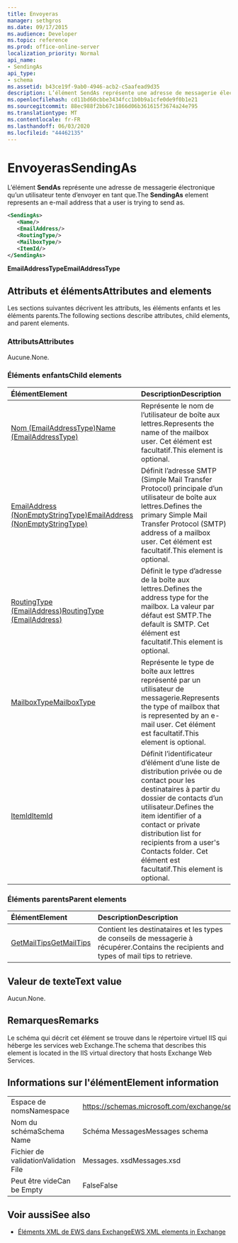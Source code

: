 ```yaml
---
title: Envoyeras
manager: sethgros
ms.date: 09/17/2015
ms.audience: Developer
ms.topic: reference
ms.prod: office-online-server
localization_priority: Normal
api_name:
- SendingAs
api_type:
- schema
ms.assetid: b43ce19f-9ab0-4946-acb2-c5aafead9d35
description: L’élément SendAs représente une adresse de messagerie électronique qu’un utilisateur tente d’envoyer en tant que.
ms.openlocfilehash: cd11bd60cbbe3434fcc1b0b9a1cfe0de9f0b1e21
ms.sourcegitcommit: 88ec988f2bb67c1866d06b361615f3674a24e795
ms.translationtype: MT
ms.contentlocale: fr-FR
ms.lasthandoff: 06/03/2020
ms.locfileid: "44462135"
---
```

# <a name="sendingas"></a><span data-ttu-id="9d089-103">Envoyeras</span><span class="sxs-lookup"><span data-stu-id="9d089-103">SendingAs</span></span>

<span data-ttu-id="9d089-104">L’élément **SendAs** représente une adresse de messagerie électronique qu’un utilisateur tente d’envoyer en tant que.</span><span class="sxs-lookup"><span data-stu-id="9d089-104">The **SendingAs** element represents an e-mail address that a user is trying to send as.</span></span> 
  
```XML
<SendingAs>
   <Name/>
   <EmailAddress/>
   <RoutingType/>
   <MailboxType/>
   <ItemId/>
</SendingAs>
```

 <span data-ttu-id="9d089-105">**EmailAddressType**</span><span class="sxs-lookup"><span data-stu-id="9d089-105">**EmailAddressType**</span></span>
## <a name="attributes-and-elements"></a><span data-ttu-id="9d089-106">Attributs et éléments</span><span class="sxs-lookup"><span data-stu-id="9d089-106">Attributes and elements</span></span>

<span data-ttu-id="9d089-107">Les sections suivantes décrivent les attributs, les éléments enfants et les éléments parents.</span><span class="sxs-lookup"><span data-stu-id="9d089-107">The following sections describe attributes, child elements, and parent elements.</span></span>
  
### <a name="attributes"></a><span data-ttu-id="9d089-108">Attributs</span><span class="sxs-lookup"><span data-stu-id="9d089-108">Attributes</span></span>

<span data-ttu-id="9d089-109">Aucune.</span><span class="sxs-lookup"><span data-stu-id="9d089-109">None.</span></span>
  
### <a name="child-elements"></a><span data-ttu-id="9d089-110">Éléments enfants</span><span class="sxs-lookup"><span data-stu-id="9d089-110">Child elements</span></span>

|<span data-ttu-id="9d089-111">**Élément**</span><span class="sxs-lookup"><span data-stu-id="9d089-111">**Element**</span></span>|<span data-ttu-id="9d089-112">**Description**</span><span class="sxs-lookup"><span data-stu-id="9d089-112">**Description**</span></span>|
|:-----|:-----|
|[<span data-ttu-id="9d089-113">Nom (EmailAddressType)</span><span class="sxs-lookup"><span data-stu-id="9d089-113">Name (EmailAddressType)</span></span>](name-emailaddresstype.md) <br/> |<span data-ttu-id="9d089-114">Représente le nom de l’utilisateur de boîte aux lettres.</span><span class="sxs-lookup"><span data-stu-id="9d089-114">Represents the name of the mailbox user.</span></span> <span data-ttu-id="9d089-115">Cet élément est facultatif.</span><span class="sxs-lookup"><span data-stu-id="9d089-115">This element is optional.</span></span>  <br/> |
|[<span data-ttu-id="9d089-116">EmailAddress (NonEmptyStringType)</span><span class="sxs-lookup"><span data-stu-id="9d089-116">EmailAddress (NonEmptyStringType)</span></span>](emailaddress-nonemptystringtype.md) <br/> |<span data-ttu-id="9d089-117">Définit l’adresse SMTP (Simple Mail Transfer Protocol) principale d’un utilisateur de boîte aux lettres.</span><span class="sxs-lookup"><span data-stu-id="9d089-117">Defines the primary Simple Mail Transfer Protocol (SMTP) address of a mailbox user.</span></span> <span data-ttu-id="9d089-118">Cet élément est facultatif.</span><span class="sxs-lookup"><span data-stu-id="9d089-118">This element is optional.</span></span>  <br/> |
|[<span data-ttu-id="9d089-119">RoutingType (EmailAddress)</span><span class="sxs-lookup"><span data-stu-id="9d089-119">RoutingType (EmailAddress)</span></span>](routingtype-emailaddress.md) <br/> |<span data-ttu-id="9d089-120">Définit le type d’adresse de la boîte aux lettres.</span><span class="sxs-lookup"><span data-stu-id="9d089-120">Defines the address type for the mailbox.</span></span> <span data-ttu-id="9d089-121">La valeur par défaut est SMTP.</span><span class="sxs-lookup"><span data-stu-id="9d089-121">The default is SMTP.</span></span> <span data-ttu-id="9d089-122">Cet élément est facultatif.</span><span class="sxs-lookup"><span data-stu-id="9d089-122">This element is optional.</span></span>  <br/> |
|[<span data-ttu-id="9d089-123">MailboxType</span><span class="sxs-lookup"><span data-stu-id="9d089-123">MailboxType</span></span>](mailboxtype.md) <br/> |<span data-ttu-id="9d089-124">Représente le type de boîte aux lettres représenté par un utilisateur de messagerie.</span><span class="sxs-lookup"><span data-stu-id="9d089-124">Represents the type of mailbox that is represented by an e-mail user.</span></span> <span data-ttu-id="9d089-125">Cet élément est facultatif.</span><span class="sxs-lookup"><span data-stu-id="9d089-125">This element is optional.</span></span>  <br/> |
|[<span data-ttu-id="9d089-126">ItemId</span><span class="sxs-lookup"><span data-stu-id="9d089-126">ItemId</span></span>](itemid.md) <br/> |<span data-ttu-id="9d089-127">Définit l’identificateur d’élément d’une liste de distribution privée ou de contact pour les destinataires à partir du dossier de contacts d’un utilisateur.</span><span class="sxs-lookup"><span data-stu-id="9d089-127">Defines the item identifier of a contact or private distribution list for recipients from a user's Contacts folder.</span></span> <span data-ttu-id="9d089-128">Cet élément est facultatif.</span><span class="sxs-lookup"><span data-stu-id="9d089-128">This element is optional.</span></span>  <br/> |
   
### <a name="parent-elements"></a><span data-ttu-id="9d089-129">Éléments parents</span><span class="sxs-lookup"><span data-stu-id="9d089-129">Parent elements</span></span>

|<span data-ttu-id="9d089-130">**Élément**</span><span class="sxs-lookup"><span data-stu-id="9d089-130">**Element**</span></span>|<span data-ttu-id="9d089-131">**Description**</span><span class="sxs-lookup"><span data-stu-id="9d089-131">**Description**</span></span>|
|:-----|:-----|
|[<span data-ttu-id="9d089-132">GetMailTips</span><span class="sxs-lookup"><span data-stu-id="9d089-132">GetMailTips</span></span>](getmailtips.md) <br/> |<span data-ttu-id="9d089-133">Contient les destinataires et les types de conseils de messagerie à récupérer.</span><span class="sxs-lookup"><span data-stu-id="9d089-133">Contains the recipients and types of mail tips to retrieve.</span></span>  <br/> |
   
## <a name="text-value"></a><span data-ttu-id="9d089-134">Valeur de texte</span><span class="sxs-lookup"><span data-stu-id="9d089-134">Text value</span></span>

<span data-ttu-id="9d089-135">Aucun.</span><span class="sxs-lookup"><span data-stu-id="9d089-135">None.</span></span>
  
## <a name="remarks"></a><span data-ttu-id="9d089-136">Remarques</span><span class="sxs-lookup"><span data-stu-id="9d089-136">Remarks</span></span>

<span data-ttu-id="9d089-137">Le schéma qui décrit cet élément se trouve dans le répertoire virtuel IIS qui héberge les services web Exchange.</span><span class="sxs-lookup"><span data-stu-id="9d089-137">The schema that describes this element is located in the IIS virtual directory that hosts Exchange Web Services.</span></span>
  
## <a name="element-information"></a><span data-ttu-id="9d089-138">Informations sur l'élément</span><span class="sxs-lookup"><span data-stu-id="9d089-138">Element information</span></span>

|||
|:-----|:-----|
|<span data-ttu-id="9d089-139">Espace de noms</span><span class="sxs-lookup"><span data-stu-id="9d089-139">Namespace</span></span>  <br/> |https://schemas.microsoft.com/exchange/services/2006/messages  <br/> |
|<span data-ttu-id="9d089-140">Nom du schéma</span><span class="sxs-lookup"><span data-stu-id="9d089-140">Schema Name</span></span>  <br/> |<span data-ttu-id="9d089-141">Schéma Messages</span><span class="sxs-lookup"><span data-stu-id="9d089-141">Messages schema</span></span>  <br/> |
|<span data-ttu-id="9d089-142">Fichier de validation</span><span class="sxs-lookup"><span data-stu-id="9d089-142">Validation File</span></span>  <br/> |<span data-ttu-id="9d089-143">Messages. xsd</span><span class="sxs-lookup"><span data-stu-id="9d089-143">Messages.xsd</span></span>  <br/> |
|<span data-ttu-id="9d089-144">Peut être vide</span><span class="sxs-lookup"><span data-stu-id="9d089-144">Can be Empty</span></span>  <br/> |<span data-ttu-id="9d089-145">False</span><span class="sxs-lookup"><span data-stu-id="9d089-145">False</span></span>  <br/> |
   
## <a name="see-also"></a><span data-ttu-id="9d089-146">Voir aussi</span><span class="sxs-lookup"><span data-stu-id="9d089-146">See also</span></span>



- [<span data-ttu-id="9d089-147">Éléments XML de EWS dans Exchange</span><span class="sxs-lookup"><span data-stu-id="9d089-147">EWS XML elements in Exchange</span></span>](ews-xml-elements-in-exchange.md)

